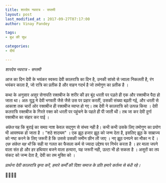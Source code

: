 ```yaml
---
title: शारदेय नवरात्र - सप्तमी
layout: post
last_modified_at : 2017-09-27T07:17:00
author: Vinay Pandey

tags:
- बुध की सुध

categories:
- दीर्घ

---
```


*शारदेय नवरात्र - सप्तमी*

आज का दिन देवी के भयंकर स्वरूप देवी कालरात्रि का दिन है, उनकी सांसो से ज्वाला निकलती है, रंग भयंकर काला है, जो रात्रि का प्रतीक है और वाहन गदर्भ है जो तमोगुण का प्रतीक है । 

कथा के अनुसार असुर सेनापति रक्तबीज के शरीर की हर बूंद धरती पर पड़ते ही एक और रक्तबीज पैदा हो जाता था। अतः युद्ध मे देवी भगवती जैसे जैसे उस पर प्रहार करतीं, उसकी संख्या बढ़ती गई, और धरती से आकाश तक चारों ओर रक्तबीज ही रक्तबीज व्याप्त हो गए। तब देवी ने कालरात्रि को उत्पन्न किया । देवी कलरात्रि रक्तबीज के गिरते रक्त को धरती पर पहुंचने के पहले ही पी जाती थी। तब जा कर देवी दुर्गा रक्तबीज का संहार कर पाई ।

*संकेत* यह कि बुराई का समग्र नाश केवल सद्गुण से संभव नही है। कभी कभी उसके लिए तमोगुण का प्रयोग भी आवश्यक हो जाता है । "शठे शाठ्यम" । एक झूठ हजार झूठ को जन्म देता है, इसलिए झूठ के साम्राज्य को नष्ट करने के लिए जरूरी है कि उससे उसकी जमीन छीन ली जाए । नए झूठ पनपने का मौका न दें ।  
*एक संकेत यह भी* कि सही या गलत का फैसला कर्म से ज्यादा उद्देश्य पर निर्भर करता है । हर माला जपने वाला संत हो और हर हथियार बजने वाला हत्यारा, यह जरूरी नही, उल्टा भी हो सकता है । असुरों का तप संकट को जन्म देता है, देवी का तम मुक्ति को । 

*प्रार्थना*
*देवी कालरात्रि कृपा करें,*
*हमारे कर्मों की दिशा समाज के प्रति हमारे कर्तव्य से बंधी रहे।*

🙏🌷🌷🙏
